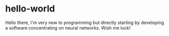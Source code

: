 # hello-world

Hello there,
I'm very new to programming but directly starting by developing a software concentrating on neural networks. Wish me luck!
